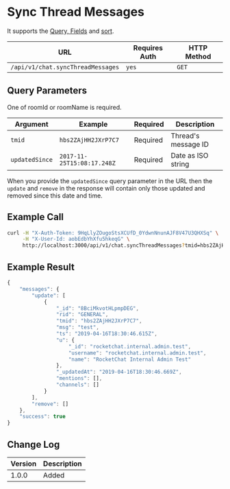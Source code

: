 # Sync Thread Messages

It supports the [Query, Fields](../../query-and-fields-info.md#query-example) and [sort](../../pagination.md).

| URL                               | Requires Auth | HTTP Method |
| --------------------------------- | ------------- | ----------- |
| `/api/v1/chat.syncThreadMessages` | `yes`         | `GET`       |

## Query Parameters

One of roomId or roomName is required.

| Argument       | Example                    | Required | Description         |
| -------------- | -------------------------- | -------- | ------------------- |
| `tmid`         | `hbs2ZAjHH2JXrP7C7`        | Required | Thread's message ID |
| `updatedSince` | `2017-11-25T15:08:17.248Z` | Required | Date as ISO string  |

When you provide the `updatedSince` query parameter in the URL then the `update` and `remove` in the response will contain only those updated and removed since this date and time.

## Example Call

```bash
curl -H "X-Auth-Token: 9HqLlyZOugoStsXCUfD_0YdwnNnunAJF8V47U3QHXSq" \
     -H "X-User-Id: aobEdbYhXfu5hkeqG" \
     http://localhost:3000/api/v1/chat.syncThreadMessages?tmid=hbs2ZAjHH2JXrP7C7&updatedSince=2019-02-25T15:08:17.248Z
```

## Example Result

```javascript
{
    "messages": {
        "update": [
            {
                "_id": "8BciMkvotHLpmpDEG",
                "rid": "GENERAL",
                "tmid": "hbs2ZAjHH2JXrP7C7",
                "msg": "test",
                "ts": "2019-04-16T18:30:46.615Z",
                "u": {
                    "_id": "rocketchat.internal.admin.test",
                    "username": "rocketchat.internal.admin.test",
                    "name": "RocketChat Internal Admin Test"
                },
                "_updatedAt": "2019-04-16T18:30:46.669Z",
                "mentions": [],
                "channels": []
            }
        ],
        "remove": []
    },
    "success": true
}
```

## Change Log

| Version | Description |
| ------- | ----------- |
| 1.0.0   | Added       |
